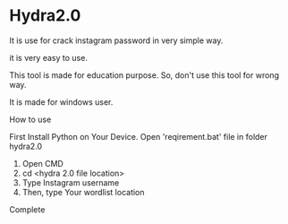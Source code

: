 # Hydra2.0
It is use for crack instagram password in very simple way.

it is very easy to use.

This tool is made for education purpose. So, don't use this tool for wrong way.

It is made for windows user.

How to use

First Install Python on Your Device.
Open 'reqirement.bat' file in folder hydra2.0

1. Open CMD
2. cd <hydra 2.0 file location>
3. Type Instagram username
4. Then, type Your wordlist location

Complete

